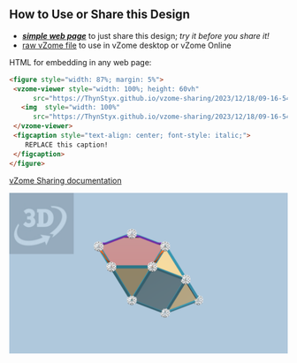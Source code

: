 
## How to Use or Share this Design

 - [***simple web page***](<https://ThynStyx.github.io/vzome-sharing/2023/12/18/09-16-54-J91/>) to just share this design; *try it before you share it!*
 - [raw vZome file](<https://raw.githubusercontent.com/ThynStyx/vzome-sharing/main/2023/12/18/09-16-54-J91/J91.vZome>) to use in vZome desktop or vZome Online
 
 HTML for embedding in any web page:
 ```html
<figure style="width: 87%; margin: 5%">
  <vzome-viewer style="width: 100%; height: 60vh"
       src="https://ThynStyx.github.io/vzome-sharing/2023/12/18/09-16-54-J91/J91.vZome" >
    <img  style="width: 100%"
       src="https://ThynStyx.github.io/vzome-sharing/2023/12/18/09-16-54-J91/J91.png" >
  </vzome-viewer>
  <figcaption style="text-align: center; font-style: italic;">
     REPLACE this caption!
  </figcaption>
</figure>
 ```

[vZome Sharing documentation](https://vzome.github.io/vzome/sharing.html#how-it-works)

![Image](<J91.png>)

